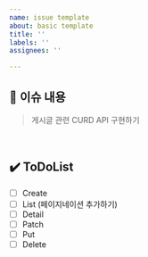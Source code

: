 ```yaml
---
name: issue template
about: basic template
title: ''
labels: ''
assignees: ''

---
```


## 📝 이슈 내용
> 게시글 관련 CURD API 구현하기 
<br>

## ✔️ ToDoList
- [ ] Create
- [ ] List (페이지네이션 추가하기)
- [ ] Detail
- [ ] Patch
- [ ] Put
- [ ] Delete
